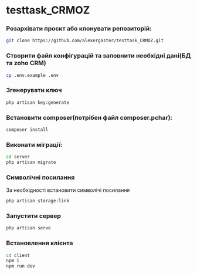 # testtask_CRMOZ

### Розархівати проєкт або клонувати репозиторій:

```bash
git clone https://github.com/alexergaster/testtask_CRMOZ.git
```

### Створити файл конфігурацій та заповнити необхідні дані(БД та zoho CRM)

```bash
cp .env.example .env
```

### Згенерувати ключ
```bash
php artisan key:generate
```

### Встановити composer(потрібен файл composer.pchar):
```bash
composer install
```

### Виконати міграції:

```bash
cd server
php artisan migrate
```

### Символічні посилання

За необхідності встановити символічі посилання
```bash
php artisan storage:link
```

### Запустити сервер
```bash
php artisan serve
```

### Встановлення клієнта

```bash
cd client
npm i
npm run dev
```
